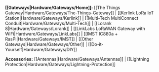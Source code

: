 **[[Gateways|Hardware/Gateways/Home]]:**
[[The Things Gateway|Hardware/Gateways/The-Things-Gateway]] |
[[Kerlink LoRa IoT Station|Hardware/Gateways/Kerlink]] |
[[Multi-Tech MultiConnect Conduit|Hardware/Gateways/Multi-Tech]] |
[[Lorank 8|Hardware/Gateways/Lorank]] |
[[LinkLabs LoRaWAN Gateway with WiFi|Hardware/Gateways/LinkLabs]] |
[[IMST IC880a + RasPi|Hardware/Gateways/IMST]] |
[[Other Gateways|Hardware/Gateways/Other]] |
[[Do-it-Yourself|Hardware/Gateways/DIY]]

**Accessories:**
[[Antennas|Hardware/Gateways/Antennas]] |
[[Lightning Protection|Hardware/Gateways/Lightning-Protection]]
